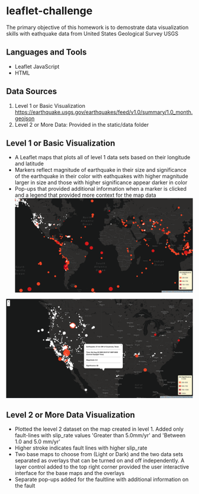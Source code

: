 # leaflet-challenge
The primary objective of this homework is to demostrate data visualization skills with eathquake data from United States Geological Survey USGS 

## Languages and Tools
*  Leaflet JavaScript
*  HTML

## Data Sources 
1. Level 1 or Basic Visualization https://earthquake.usgs.gov/earthquakes/feed/v1.0/summary/1.0_month.geojson
2. Level 2 or More Data: Provided in the static/data folder

## Level 1 or Basic Visualization
*  A Leaflet maps that plots all of level 1 data sets based on their longitude and latitude
*  Markers reflect magnitude of earthquake in their size and significance of the earthquake in their color with eathquakes with higher magnitude larger in size and those with higher significance appear darker in color
*  Pop-ups that provided additional information when a marker is clicked and a legend that provided more context for the map data
![alt text](https://github.com/highmic/leaflet-challenge/blob/master/images/level1_basic.png "Basic Visualization no Popup")


![alt text](https://github.com/highmic/leaflet-challenge/blob/master/images/level1_basicpopUp.png "Basic Visualization with Popup")





## Level 2 or More Data Visualization 
*  Plotted the leevel 2 dataset on the map created in level 1. Added only fault-lines with slip_rate values 'Greater than 5.0mm/yr' and 'Between 1.0 and 5.0 mm/yr'
*  Higher stroke indicates fault lines with higher slip_rate
*  Two base maps to choose from (Light or Dark) and the two data sets separated as overlays that can be turned on and off independently. A layer control added to the top right corner provided the user interactive interface for the base maps and the overlays
*  Separate pop-ups added for the faultline with additional information on the fault



